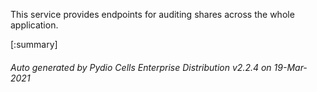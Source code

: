 






This service provides endpoints for auditing shares across the whole application.

[:summary]

###### Auto generated by Pydio Cells Enterprise Distribution v2.2.4 on 19-Mar-2021

